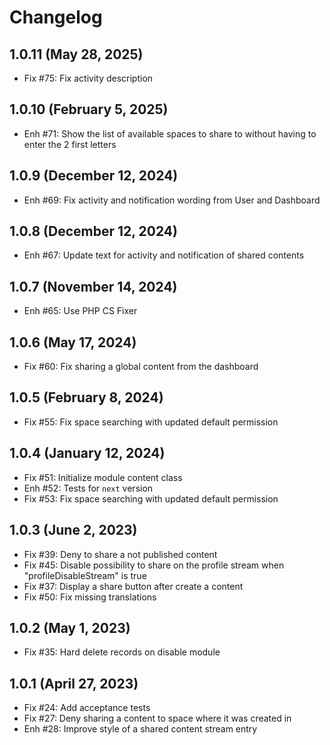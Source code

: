 Changelog
=========

1.0.11 (May 28, 2025)
---------------------
- Fix #75: Fix activity description

1.0.10 (February 5, 2025)
-------------------------
- Enh #71: Show the list of available spaces to share to without having to enter the 2 first letters

1.0.9 (December 12, 2024)
-------------------------
- Enh #69: Fix activity and notification wording from User and Dashboard

1.0.8 (December 12, 2024)
-------------------------
- Enh #67: Update text for activity and notification of shared contents

1.0.7 (November 14, 2024)
-------------------------
- Enh #65: Use PHP CS Fixer

1.0.6 (May 17, 2024)
--------------------
- Fix #60: Fix sharing a global content from the dashboard

1.0.5 (February 8, 2024)
------------------------
- Fix #55: Fix space searching with updated default permission

1.0.4 (January 12, 2024)
------------------------
- Fix #51: Initialize module content class
- Enh #52: Tests for `next` version
- Fix #53: Fix space searching with updated default permission

1.0.3 (June 2, 2023)
--------------------
- Fix #39: Deny to share a not published content
- Fix #45: Disable possibility to share on the profile stream when "profileDisableStream" is true
- Fix #37: Display a share button after create a content
- Fix #50: Fix missing translations

1.0.2 (May 1, 2023)
-------------------
- Fix #35: Hard delete records on disable module

1.0.1 (April 27, 2023)
----------------------
- Fix #24: Add acceptance tests
- Fix #27: Deny sharing a content to space where it was created in
- Enh #28: Improve style of a shared content stream entry
